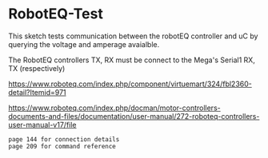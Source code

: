 # RobotEQ-Test


This sketch tests communication between the robotEQ controller and uC by querying the voltage and amperage avaialble.  

The RobotEQ controllers TX, RX must be connect to the Mega's Serial1 RX, TX (respectively)

 <https://www.roboteq.com/index.php/component/virtuemart/324/fbl2360-detail?Itemid=971>
 
<https://www.roboteq.com/index.php/docman/motor-controllers-documents-and-files/documentation/user-manual/272-roboteq-controllers-user-manual-v17/file>

    page 144 for connection details
    page 209 for command reference
 